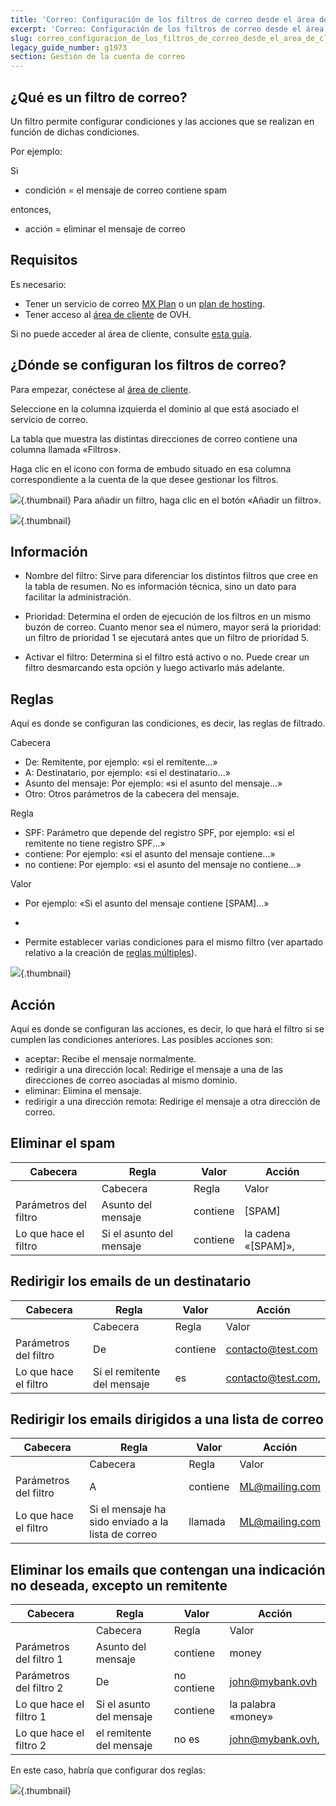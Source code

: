 ```yaml
---
title: 'Correo: Configuración de los filtros de correo desde el área de cliente'
excerpt: 'Correo: Configuración de los filtros de correo desde el área de cliente'
slug: correo_configuracion_de_los_filtros_de_correo_desde_el_area_de_cliente
legacy_guide_number: g1973
section: Gestión de la cuenta de correo
---
```



## ¿Qué es un filtro de correo?
Un filtro permite configurar condiciones y las acciones que se realizan en función de dichas condiciones.

Por ejemplo:

Si

- condición = el mensaje de correo contiene spam

entonces,

- acción = eliminar el mensaje de correo


## Requisitos

Es necesario:

- Tener un servicio de correo [MX Plan](https://www.ovh.es/productos/mxplan.xml) o un [plan de hosting](https://www.ovh.es/hosting/).
- Tener acceso al [área de cliente](https://ca.ovh.com/auth/?action=gotomanager) de OVH.

Si no puede acceder al área de cliente, consulte [esta guía](https://www.ovh.es/g1909.web_hosting_administrar_y_acceder_a_sus_contrasenas).


## ¿Dónde se configuran los filtros de correo?

Para empezar, conéctese al [área de cliente](https://ca.ovh.com/auth/?action=gotomanager).

Seleccione en la columna izquierda el dominio al que está asociado el servicio de correo.

La tabla que muestra las distintas direcciones de correo contiene una columna llamada «Filtros».

Haga clic en el icono con forma de embudo situado en esa columna correspondiente a la cuenta de la que desee gestionar los filtros.

![](images/img_3240.jpg){.thumbnail}
Para añadir un filtro, haga clic en el botón «Añadir un filtro».

![](images/img_3239.jpg){.thumbnail}


## Información

- Nombre del filtro: Sirve para diferenciar los distintos filtros que cree en la tabla de resumen. No es información técnica, sino un dato para facilitar la administración.

- Prioridad: Determina el orden de ejecución de los filtros en un mismo buzón de correo. Cuanto menor sea el número, mayor será la prioridad: un filtro de prioridad 1 se ejecutará antes que un filtro de prioridad 5.

- Activar el filtro: Determina si el filtro está activo o no. Puede crear un filtro desmarcando esta opción y luego activarlo más adelante.

## Reglas

Aquí es donde se configuran las condiciones, es decir, las reglas de filtrado.

Cabecera

- De: Remitente, por ejemplo: «si el remitente...»
- A: Destinatario, por ejemplo: «si el destinatario...»
- Asunto del mensaje: Por ejemplo: «si el asunto del mensaje...»
- Otro: Otros parámetros de la cabecera del mensaje.

Regla
- SPF: Parámetro que depende del registro SPF, por ejemplo: «si el remitente no tiene registro SPF...»
- contiene: Por ejemplo: «si el asunto del mensaje contiene...»
- no contiene: Por ejemplo: «si el asunto del mensaje no contiene...»

Valor
- Por ejemplo: «Si el asunto del mensaje contiene [SPAM]...»

+
- Permite establecer varias condiciones para el mismo filtro (ver apartado relativo a la creación de [reglas múltiples](#MULTI)).


![](images/img_3241.jpg){.thumbnail}

## Acción

Aquí es donde se configuran las acciones, es decir, lo que hará el filtro si se cumplen las condiciones anteriores. Las posibles acciones son:

- aceptar: Recibe el mensaje normalmente.
- redirigir a una dirección local: Redirige el mensaje a una de las direcciones de correo asociadas al mismo dominio.
- eliminar: Elimina el mensaje.
- redirigir a una dirección remota: Redirige el mensaje a otra dirección de correo.

## Eliminar el spam

|Cabecera|Regla|Valor|Acción|
|---|---|---|---|
||Cabecera|Regla|Valor|Acción|
|Parámetros del filtro|Asunto del mensaje|contiene|[SPAM]|eliminar|
|Lo que hace el filtro|Si el asunto del mensaje|contiene|la cadena «[SPAM]»,|entonces, eliminar el mensaje|

## Redirigir los emails de un destinatario

|Cabecera|Regla|Valor|Acción|
|---|---|---|---|
||Cabecera|Regla|Valor|Acción|
|Parámetros del filtro|De|contiene|contacto@test.com|redirigir a una dirección remota: conta@finanzas.com|
|Lo que hace el filtro|Si el remitente del mensaje|es|contacto@test.com,|entonces, reenviar el mensaje a conta@finanzas.com|

## Redirigir los emails dirigidos a una lista de correo

|Cabecera|Regla|Valor|Acción|
|---|---|---|---|
||Cabecera|Regla|Valor|Acción|
|Parámetros del filtro|A|contiene|ML@mailing.com|redirigir a una dirección local:  el@midominio.com|
|Lo que hace el filtro|Si el mensaje ha sido enviado a la lista de correo|llamada|ML@mailing.com|entonces, reenviar el mensaje a mi otra dirección: el@midominio.com|

## Eliminar los emails que contengan una indicación no deseada, excepto un remitente 

|Cabecera|Regla|Valor|Acción|
|---|---|---|---|
||Cabecera|Regla|Valor|Acción|
|Parámetros del filtro 1|Asunto del mensaje|contiene|money|eliminar|
|Parámetros del filtro 2|De|no contiene|john@mybank.ovh|eliminar|
|Lo que hace el filtro 1|Si el asunto del mensaje|contiene|la palabra «money»|y|
|Lo que hace el filtro 2|el remitente del mensaje|no es|john@mybank.ovh,|entonces, eliminar el mensaje|

En este caso, habría que configurar dos reglas:

![](images/img_3242.jpg){.thumbnail}


